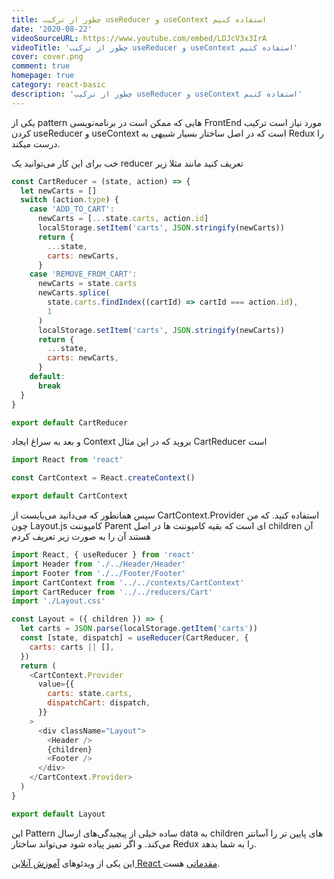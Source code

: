 ```yaml
---
title: چطور از ترکیب useReducer و useContext استفاده کنیم
date: '2020-08-22'
videoSourceURL: https://www.youtube.com/embed/LDJcV3x3IrA
videoTitle: 'چطور از ترکیب useReducer و useContext استفاده کنیم'
cover: cover.png
comment: true
homepage: true
category: react-basic
description: 'چطور از ترکیب useReducer و useContext استفاده کنیم'
---
```


یکی از pattern هایی که ممکن است در برنامه‌نویسی FrontEnd مورد نیاز است ترکیب کردن
useReducer و useContext است که در اصل ساختار بسیار شبیهی به
Redux را درست میکند.

خب برای این کار می‌توانید یک reducer تعریف کنید مانند مثلا زیر

```javascript
const CartReducer = (state, action) => {
  let newCarts = []
  switch (action.type) {
    case 'ADD_TO_CART':
      newCarts = [...state.carts, action.id]
      localStorage.setItem('carts', JSON.stringify(newCarts))
      return {
        ...state,
        carts: newCarts,
      }
    case 'REMOVE_FROM_CART':
      newCarts = state.carts
      newCarts.splice(
        state.carts.findIndex((cartId) => cartId === action.id),
        1
      )
      localStorage.setItem('carts', JSON.stringify(newCarts))
      return {
        ...state,
        carts: newCarts,
      }
    default:
      break
  }
}

export default CartReducer
```

و بعد به سراغ ایجاد Context بروید که در این مثال CartReducer است

```javascript
import React from 'react'

const CartContext = React.createContext()

export default CartContext
```

سپس همانطور که می‌دانید می‌بایست از CartContext.Provider استفاده کنید.
که من چون Layout.js کامپوننت Parent ای است که بقیه کامپوننت ها در اصل children آن‌ هستند
آن را به صورت زیر تعریف کردم

```javascript
import React, { useReducer } from 'react'
import Header from './../Header/Header'
import Footer from './../Footer/Footer'
import CartContext from '../../contexts/CartContext'
import CartReducer from '../../reducers/Cart'
import './Layout.css'

const Layout = ({ children }) => {
  let carts = JSON.parse(localStorage.getItem('carts'))
  const [state, dispatch] = useReducer(CartReducer, {
    carts: carts || [],
  })
  return (
    <CartContext.Provider
      value={{
        carts: state.carts,
        dispatchCart: dispatch,
      }}
    >
      <div className="Layout">
        <Header />
        {children}
        <Footer />
      </div>
    </CartContext.Provider>
  )
}

export default Layout
```

این Pattern ساده خیلی از پیچیدگی‌های ارسال data به children های پایین تر را آسانتر می‌کند.
و اگر تمیز پیاده شود می‌تواند ساختار Redux را به شما بدهد.

این یکی از ویدئو‌های
[آموزش آنلاین React مقدماتی](/react-basic-course)
هست.
